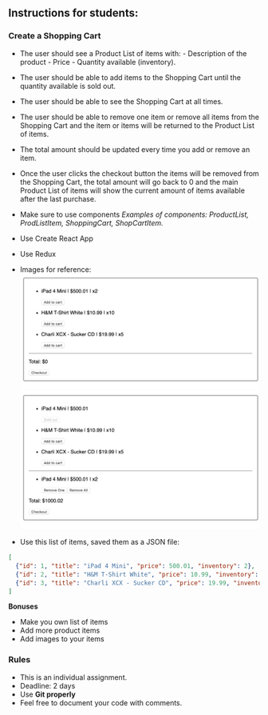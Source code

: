 ## Instructions for students:

### Create a Shopping Cart

- The user should see a Product List of items with: - Description of the product - Price - Quantity available (inventory).
- The user should be able to add items to the Shopping Cart until the quantity available is sold out.
- The user should be able to see the Shopping Cart at all times.
- The user should be able to remove one item or remove all items from the Shopping Cart and the item or items will be returned to the Product List of items.
- The total amount should be updated every time you add or remove an item.
- Once the user clicks the checkout button the items will be removed from the Shopping Cart, the total amount will go back to 0 and the main Product List of items will show the current amount of items available after the last purchase.
- Make sure to use components _Examples of components: ProductList, ProdListItem, ShoppingCart, ShopCartItem._
-   Use Create React App
-   Use Redux

-   Images for reference:
    ![MockUp1](MockUp1.png)
    ![MockUp2](MockUp2.png)

-   Use this list of items, saved them as a JSON file:

```JSON
[
  {"id": 1, "title": "iPad 4 Mini", "price": 500.01, "inventory": 2},
  {"id": 2, "title": "H&M T-Shirt White", "price": 10.99, "inventory": 10},
  {"id": 3, "title": "Charli XCX - Sucker CD", "price": 19.99, "inventory": 5}
]
```

**Bonuses**

-   Make you own list of items
-   Add more product items
-   Add images to your items

### Rules

-   This is an individual assignment.
-   Deadline: 2 days
-   Use **Git properly**
-   Feel free to document your code with comments.
